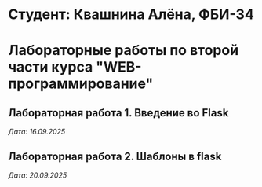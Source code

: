 # Студент: Квашнина Алёна, ФБИ-34

# Лабораторные работы по второй части курса "WEB-программирование"

## Лабораторная работа 1. Введение во Flask

*Дата: 16.09.2025*

## Лабораторная работа 2. Шаблоны в flask

*Дата: 20.09.2025*
